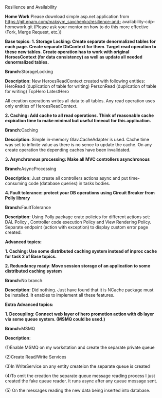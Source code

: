 Resilience and Availability

<b>Home Work</b>
Please download simple asp.net application from https://git.epam.com/maksym_savchenko/resilience-and-
availability-cdp-homework.git (Please ask your mentor on how to do this more effective (Fork, Merge Request, etc.))

<b>Base topics:</b>
<b>1. Storage Locking: Create separate denormalized tables for each page. 
Create separate DbContext for them. Target read operation to these new tables. Create operation has to work with original 
HeroesContext (for data consistency) as well as update all needed denormalized tables.
</b>

<b>Branch:</b>StorageLocking

<b>Description:</b>
New HeroesReadContext created with following entities: 
HeroRead (duplication of table for writing)
PersonRead (duplication of table for writing)
TopHero
LatestHero

All creation operations writes all data to all tables.
Any read operation uses only entities of HeroesReadContext.

<b>2. Caching: Add cache to all read operations. Think of reasonable cache expiration time to make minimal 
but useful timeout for this application.</b>

<b>Branch:</b>Caching

<b>Description:</b> 
Simple in-memory Glav.CacheAdapter is used.
Cache time was set to infinite value as there is no sence to update the cache.
On any create operation the depending caches have been invalidated.

<b>3. Asynchronous processing: Make all MVC controllers asynchronous</b>

<b>Branch:</b>AsyncProcessing

<b>Description:</b> Just create all controllers actions async and put time-consuming code (database queries) in tasks bodies.


<b>4. Fault tolerance: protect your DB operations using Circuit Breaker from Polly library</b>

<b>Branch:</b>FaultTolerance

<b>Description:</b> Using Polly package crate policies for different actions set: DAL Policy , 
Controller code execution Policy and View Rendering Policy.
Separate endpoint (action with exception) to display custom error page created.

<b>Advanced topics:</b>

<b>1. Caching: Use some distributed caching system instead of inproc cache for task 2 of Base topics.</b>

<b>2. Redundancy ready: Move session storage of an application to some distributed caching system</b>

<b>Branch:</b>No branch

<b>Description:</b> Did nothing. Just have found that it is NCache package must be installed. It enables to implement all these features.

<b>Extra Advanced topics:</b>

<b>1. Decoupling: Connect web layer of hero promotion action with db layer via some queue system. (MSMQ could be used.)</b>

<b>Branch:</b>MSMQ

<b>Description:</b>

(1)Enable MSMQ on my workstation and create the separate private queue

(2)Create Read/Write Services

(3)In WriteService on any entity createion the separate queue is created

(4)To omit the creation the separate queue message reading process I just created the fake queue reader. It runs async after any queue message sent.

(5) On the messages reading the new data being inserted into database.
